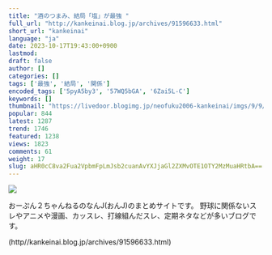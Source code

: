 ```yaml
---
title: "酒のつまみ、結局「塩」が最強 "
full_url: "http://kankeinai.blog.jp/archives/91596633.html"
short_url: "kankeinai"
language: "ja"
date: 2023-10-17T19:43:00+0900
lastmod: 
draft: false
author: []
categories: []
tags: ['最強', '結局', '関係']
encoded_tags: ['5pyA5by3', '57WQ5bGA', '6Zai5L-C']
keywords: []
thumbnail: "https://livedoor.blogimg.jp/neofuku2006-kankeinai/imgs/9/9/99e7034a-s.jpg"
popular: 844
latest: 1287
trend: 1746
featured: 1238
views: 1823
comments: 61
weight: 17
slug: aHR0cC8va2Fua2VpbmFpLmJsb2cuanAvYXJjaGl2ZXMvOTE1OTY2MzMuaHRtbA==
---
```


![](https://livedoor.blogimg.jp/neofuku2006-kankeinai/imgs/9/9/99e7034a-s.jpg)

<div> <p id='blog-description'>おーぷん２ちゃんねるのなんJ(おんJ)のまとめサイトです。 野球に関係ないスレやアニメや漫画、カッスレ、打線組んだスレ、定期ネタなどが多いブログです。</p> </div>

(http//kankeinai.blog.jp/archives/91596633.html)
